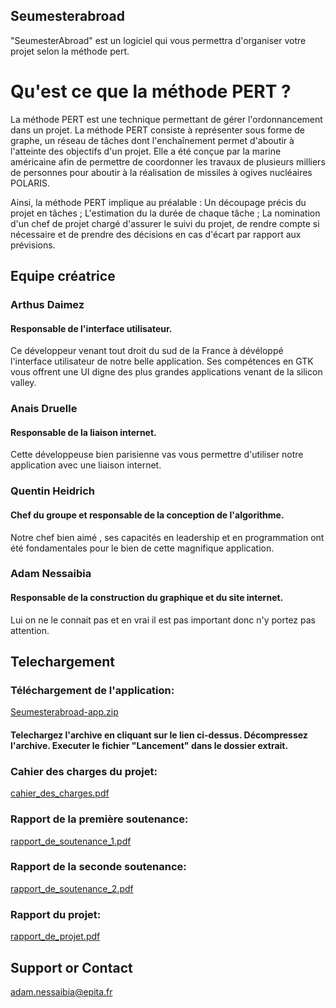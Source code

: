 ## Seumesterabroad

"SeumesterAbroad" est un logiciel qui vous permettra d'organiser votre projet selon la méthode pert.

# Qu'est ce que la méthode PERT ?
La méthode PERT est une technique permettant de gérer l'ordonnancement dans un projet. La méthode PERT consiste à représenter sous forme de graphe, un réseau de tâches dont l'enchaînement permet d'aboutir à l'atteinte des objectifs d'un projet.
Elle a été conçue par la marine américaine afin de permettre de coordonner les travaux de plusieurs milliers de personnes pour aboutir à la réalisation de missiles à ogives nucléaires POLARIS.

Ainsi, la méthode PERT implique au préalable :
Un découpage précis du projet en tâches ;
L'estimation du la durée de chaque tâche ;
La nomination d'un chef de projet chargé d'assurer le suivi du projet, de rendre compte si nécessaire et de prendre des décisions en cas d'écart par rapport aux prévisions.


## Equipe créatrice
### Arthus Daimez
#### Responsable de l'interface utilisateur. 
Ce développeur venant tout droit du sud de la France à dévéloppé l'interface utilisateur de notre belle application. Ses compétences en GTK vous offrent une UI digne des plus grandes applications venant de la silicon valley.
### Anais Druelle
#### Responsable de la liaison internet. 
Cette développeuse bien parisienne vas vous permettre d'utiliser notre application avec une liaison internet.
### Quentin Heidrich
#### Chef du groupe et responsable de la conception de l'algorithme.
Notre chef bien aimé , ses capacités en leadership et en programmation ont été fondamentales pour le bien de cette magnifique application.
### Adam Nessaibia
#### Responsable de la construction du graphique et du site internet. 
Lui on ne le connait pas et en vrai il est pas important donc n'y portez pas attention.

## Telechargement

### Téléchargement de l'application: 
[Seumesterabroad-app.zip](./Seumesterabroad-app.zip)
#### Telechargez l'archive en cliquant sur le lien ci-dessus. Décompressez l'archive. Executer le fichier "Lancement" dans le dossier extrait.

### Cahier des charges du projet: 
[cahier_des_charges.pdf](./cahier_des_charges_SEUMester_Abroad.pdf)
### Rapport de la première soutenance:
[rapport_de_soutenance_1.pdf](./Rapport_de_soutenance_1.pdf)
### Rapport de la seconde soutenance:
[rapport_de_soutenance_2.pdf](./rapport_de_soutenance_2.pdf)
### Rapport du projet:
[rapport_de_projet.pdf](./rapport_de_tah_le_projet.pdf)

## Support or Contact
adam.nessaibia@epita.fr
